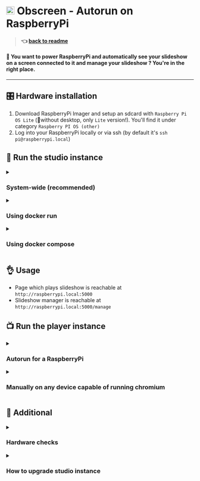 # <img src="https://github.com/jr-k/obscreen/blob/master/docs/img/obscreen.png" width="22"> Obscreen - Autorun on RaspberryPi

> #### 👈 [back to readme](/README.md)

#### 🔴 You want to power RaspberryPi and automatically see your slideshow on a screen connected to it and manage your slideshow ? You're in the right place.

---

## 🎛️ Hardware installation

1. Download RaspberryPi Imager and setup an sdcard with `Raspberry Pi OS Lite` (🚨without desktop, only `Lite` version!). You'll find it under category `Raspberry PI OS (other)`
2. Log into your RaspberryPi locally or via ssh (by default it's `ssh pi@raspberrypi.local`)


## 📡 Run the studio instance

<details closed>
<summary><h3>System-wide (recommended)</h3></summary>

#### Install
- Install studio by executing following script

```bash
curl -fsSL https://raw.githubusercontent.com/jr-k/obscreen/master/system/install-studio.sh -o /tmp/install-studio.sh && chmod +x /tmp/install-studio.sh && sudo /bin/bash /tmp/install-studio.sh $USER $HOME
sudo reboot
```

#### Configure
- Server configuration is editable in `.env` file.
- Application configuration will be available at `http://raspberrypi.local:5000/settings` page after run.
- Check logs with `journalctl -u obscreen-studio -f` 

---

</details>

<details closed>
<summary><h3>Using docker run</h3></summary>

```bash
# (Optional) Install docker if needed
curl -sSL get.docker.com | sh && sudo usermod -aG docker $(whoami) && logout 
# ....then login again
```

---

```bash
# Prepare application data file tree
cd ~ && mkdir -p obscreen/data/db obscreen/data/uploads && cd obscreen

# Run the Docker container
docker run --restart=always --name obscreen --pull=always \
  -e DEBUG=false \
  -e PORT=5000 \
  -e SECRET_KEY=ANY_SECRET_KEY_HERE \
  -p 5000:5000 \
  -v ./data/db:/app/data/db \
  -v ./data/uploads:/app/data/uploads \
  jierka/obscreen:latest
```

---

</details>

<details closed>
<summary><h3>Using docker compose</h3></summary>

```bash
# Prepare application data file tree
cd ~ && mkdir -p obscreen/data/db obscreen/data/uploads && cd obscreen

# Download docker-compose.yml
curl https://raw.githubusercontent.com/jr-k/obscreen/master/docker-compose.yml > docker-compose.yml

# Run
docker compose up --detach --pull=always
```

---

</details>


## 👌 Usage
- Page which plays slideshow is reachable at `http://raspberrypi.local:5000`
- Slideshow manager is reachable at `http://raspberrypi.local:5000/manage`


## 📺 Run the player instance

<details closed>
<summary><h3>Autorun for a RaspberryPi</h3></summary>

#### How to install
- Install player autorun by executing following script (will install chromium, x11, pulseaudio and obscreen-player systemd service)
```bash
curl -fsSL https://raw.githubusercontent.com/jr-k/obscreen/master/system/install-player-rpi.sh -o /tmp/install-player-rpi.sh && chmod +x /tmp/install-player-rpi.sh && sudo /bin/bash /tmp/install-player-rpi.sh $USER $HOME
sudo reboot
```

#### How to restart
1. Just use systemctl `sudo systemctl restart obscreen-player.service`

#### How to enable sound
1. First you have to reboot your device if you never did after obscreen player installation; with command `sudo reboot`
2. You have to set audio channel to HDMI `sudo raspi-config nonint do_audio 1` (0 is for jack 3.5 output)

---

</details>

<details closed>
<summary><h3>Manually on any device capable of running chromium</h3></summary>

When you run the browser yourself, don't forget to use these flags for chromium browser:
```bash
# chromium or chromium-browser or even chrome
# replace http://localhost:5000 with your obscreen-studio instance url
chromium \
  --disk-cache-size=2147483648 \
  --disable-features=Translate \
  --ignore-certificate-errors \
  --disable-web-security \
  --disable-restore-session-state \
  --autoplay-policy=no-user-gesture-required \
  --start-maximized \
  --allow-running-insecure-content \
  --remember-cert-error-decisions \
  --noerrdialogs \
  --kiosk \
  --incognito \
  --window-position=0,0 \
  --window-size=1920,1080 \
  --display=:0 \
  http://localhost:5000
```

---

</details>



## 📎 Additional

<details closed>
<summary><h3>Hardware checks</h3></summary>

### Hardware checks
- Basic Setup
For basic RaspberryPi setup you can use most of the available guides, for example this one:
https://gist.github.com/blackjid/dfde6bedef148253f987

- HDMI Mode
You may need to set the HDMI Mode on the raspi to ensure the hdmi resolution matches your screen exactly. Here is the official documentation:
https://www.raspberrypi.org/documentation/configuration/config-txt/video.md

However, I used this one: `(2,82) = 1920x1080	60Hz	1080p`

---

</details>

<details closed>
<summary><h3>How to upgrade studio instance</h3></summary>

#### with docker run
- Just add `--pull=always` to your `docker run ...` command, you'll get the latest version automatically.
#### or with docker compose
- Just add `--pull=always` to your `docker compose up ...` command, you'll get the latest version automatically.
#### or system-wide
- Using Git Updater plugin
- Or by executing following script
```bash
cd ~/obscreen
git pull
source ./venv/bin/activate
pip install -r requirements.txt
sudo systemctl restart obscreen-studio.service
```

---

</details>
